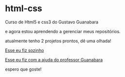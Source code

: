 # html-css
 Curso de Html5 e css3 do Gustavo Guanabara

e agora estou aprendendo a gerenciar meus repositórios.

atualmente tenho 2 projetos prontos, dê uma olhada!

<a href="praticandosozinho\praticando02">Esse eu fiz sozinho</a>

<a href="Desafios/Desafio 10 (guiado)/">Esse eu fiz com a ajuda do professor Guanabara</a>

espero que goste!